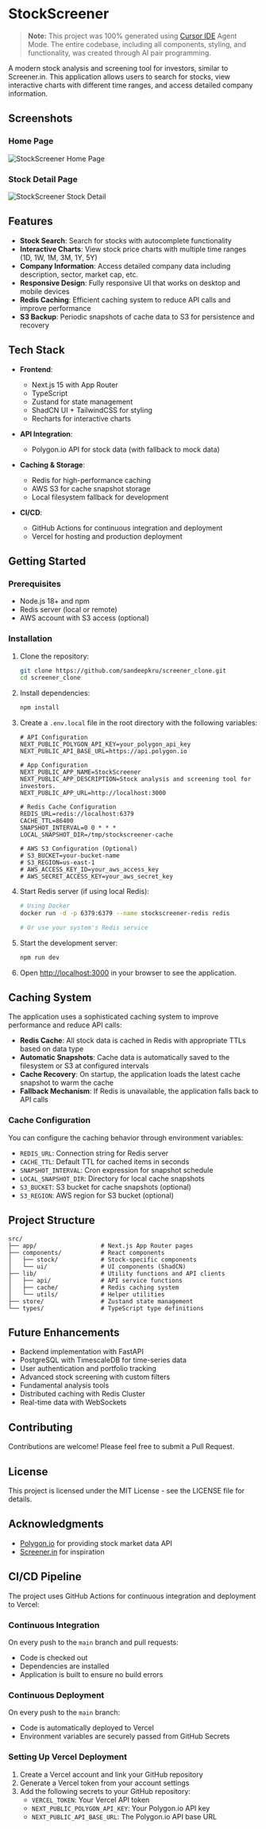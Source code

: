 # StockScreener

> **Note:** This project was 100% generated using [Cursor IDE](https://cursor.sh/) Agent Mode. The entire codebase, including all components, styling, and functionality, was created through AI pair programming.

A modern stock analysis and screening tool for investors, similar to Screener.in. This application allows users to search for stocks, view interactive charts with different time ranges, and access detailed company information.

## Screenshots

### Home Page
![StockScreener Home Page](https://dl.dropboxusercontent.com/scl/fi/26bm0nkmouwk1cpe8vfi0/Screenshot-2025-03-01-at-8.39.02-AM.png?rlkey=qz77g27ioato3a1xu8b2w6xnu)

### Stock Detail Page
![StockScreener Stock Detail](https://dl.dropboxusercontent.com/scl/fi/60evqcvcg5960gthge2ii/Screenshot-2025-03-01-at-8.38.36-AM.png?rlkey=leo8wkcax8dtl9tpevquv6rjj)

## Features

- **Stock Search**: Search for stocks with autocomplete functionality
- **Interactive Charts**: View stock price charts with multiple time ranges (1D, 1W, 1M, 3M, 1Y, 5Y)
- **Company Information**: Access detailed company data including description, sector, market cap, etc.
- **Responsive Design**: Fully responsive UI that works on desktop and mobile devices
- **Redis Caching**: Efficient caching system to reduce API calls and improve performance
- **S3 Backup**: Periodic snapshots of cache data to S3 for persistence and recovery

## Tech Stack

- **Frontend**:
  - Next.js 15 with App Router
  - TypeScript
  - Zustand for state management
  - ShadCN UI + TailwindCSS for styling
  - Recharts for interactive charts

- **API Integration**:
  - Polygon.io API for stock data (with fallback to mock data)

- **Caching & Storage**:
  - Redis for high-performance caching
  - AWS S3 for cache snapshot storage
  - Local filesystem fallback for development

- **CI/CD**:
  - GitHub Actions for continuous integration and deployment
  - Vercel for hosting and production deployment

## Getting Started

### Prerequisites

- Node.js 18+ and npm
- Redis server (local or remote)
- AWS account with S3 access (optional)

### Installation

1. Clone the repository:
   ```bash
   git clone https://github.com/sandeepkru/screener_clone.git
   cd screener_clone
   ```

2. Install dependencies:
   ```bash
   npm install
   ```

3. Create a `.env.local` file in the root directory with the following variables:
   ```
   # API Configuration
   NEXT_PUBLIC_POLYGON_API_KEY=your_polygon_api_key
   NEXT_PUBLIC_API_BASE_URL=https://api.polygon.io
   
   # App Configuration
   NEXT_PUBLIC_APP_NAME=StockScreener
   NEXT_PUBLIC_APP_DESCRIPTION=Stock analysis and screening tool for investors.
   NEXT_PUBLIC_APP_URL=http://localhost:3000
   
   # Redis Cache Configuration
   REDIS_URL=redis://localhost:6379
   CACHE_TTL=86400
   SNAPSHOT_INTERVAL=0 0 * * *
   LOCAL_SNAPSHOT_DIR=/tmp/stockscreener-cache
   
   # AWS S3 Configuration (Optional)
   # S3_BUCKET=your-bucket-name
   # S3_REGION=us-east-1
   # AWS_ACCESS_KEY_ID=your_aws_access_key
   # AWS_SECRET_ACCESS_KEY=your_aws_secret_key
   ```

4. Start Redis server (if using local Redis):
   ```bash
   # Using Docker
   docker run -d -p 6379:6379 --name stockscreener-redis redis
   
   # Or use your system's Redis service
   ```

5. Start the development server:
   ```bash
   npm run dev
   ```

6. Open [http://localhost:3000](http://localhost:3000) in your browser to see the application.

## Caching System

The application uses a sophisticated caching system to improve performance and reduce API calls:

- **Redis Cache**: All stock data is cached in Redis with appropriate TTLs based on data type
- **Automatic Snapshots**: Cache data is automatically saved to the filesystem or S3 at configured intervals
- **Cache Recovery**: On startup, the application loads the latest cache snapshot to warm the cache
- **Fallback Mechanism**: If Redis is unavailable, the application falls back to API calls

### Cache Configuration

You can configure the caching behavior through environment variables:

- `REDIS_URL`: Connection string for Redis server
- `CACHE_TTL`: Default TTL for cached items in seconds
- `SNAPSHOT_INTERVAL`: Cron expression for snapshot schedule
- `LOCAL_SNAPSHOT_DIR`: Directory for local cache snapshots
- `S3_BUCKET`: S3 bucket for cache snapshots (optional)
- `S3_REGION`: AWS region for S3 bucket (optional)

## Project Structure

```
src/
├── app/                  # Next.js App Router pages
├── components/           # React components
│   ├── stock/            # Stock-specific components
│   └── ui/               # UI components (ShadCN)
├── lib/                  # Utility functions and API clients
│   ├── api/              # API service functions
│   ├── cache/            # Redis caching system
│   └── utils/            # Helper utilities
├── store/                # Zustand state management
└── types/                # TypeScript type definitions
```

## Future Enhancements

- Backend implementation with FastAPI
- PostgreSQL with TimescaleDB for time-series data
- User authentication and portfolio tracking
- Advanced stock screening with custom filters
- Fundamental analysis tools
- Distributed caching with Redis Cluster
- Real-time data with WebSockets

## Contributing

Contributions are welcome! Please feel free to submit a Pull Request.

## License

This project is licensed under the MIT License - see the LICENSE file for details.

## Acknowledgments

- [Polygon.io](https://polygon.io/) for providing stock market data API
- [Screener.in](https://www.screener.in/) for inspiration

## CI/CD Pipeline

The project uses GitHub Actions for continuous integration and deployment to Vercel:

### Continuous Integration

On every push to the `main` branch and pull requests:
- Code is checked out
- Dependencies are installed
- Application is built to ensure no build errors

### Continuous Deployment

On every push to the `main` branch:
- Code is automatically deployed to Vercel
- Environment variables are securely passed from GitHub Secrets

### Setting Up Vercel Deployment

1. Create a Vercel account and link your GitHub repository
2. Generate a Vercel token from your account settings
3. Add the following secrets to your GitHub repository:
   - `VERCEL_TOKEN`: Your Vercel API token
   - `NEXT_PUBLIC_POLYGON_API_KEY`: Your Polygon.io API key
   - `NEXT_PUBLIC_API_BASE_URL`: The Polygon.io API base URL
